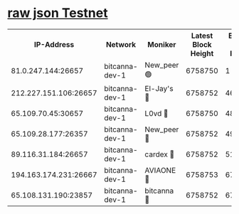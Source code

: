[raw json Testnet](https://rpc-check.bcat.stavr.tech/bcat/rpc-bcat-result.json)
=


<table><tr><th>IP-Address</th><th>Network</th><th>Moniker</th><th>Latest Block Height</th><th>Earliest Block Height</th><th>Catching Up</th><th>Tx Index</th><th>Voting Power</th><th>Scan Time</th></tr><tr><td>81.0.247.144:26657</td><td>bitcanna-dev-1</td><td>New_peer 🟢</td><td>6758750</td><td>1</td><td>False</td><td>on</td><td>0</td><td>2024-03-06T19:39:08.770638691UTC</td></tr><tr><td>212.227.151.106:26657</td><td>bitcanna-dev-1</td><td>El-Jay's 🔴</td><td>6758752</td><td>4670391</td><td>False</td><td>on</td><td>2218364</td><td>2024-03-06T19:39:15.400221423UTC</td></tr><tr><td>65.109.70.45:30657</td><td>bitcanna-dev-1</td><td>L0vd 🔴</td><td>6758750</td><td>4828155</td><td>False</td><td>on</td><td>308120</td><td>2024-03-06T19:39:09.063312015UTC</td></tr><tr><td>65.109.28.177:26357</td><td>bitcanna-dev-1</td><td>New_peer 🔴</td><td>6758752</td><td>4952911</td><td>False</td><td>on</td><td>2237067</td><td>2024-03-06T19:39:16.003669338UTC</td></tr><tr><td>89.116.31.184:26657</td><td>bitcanna-dev-1</td><td>cardex 🔴</td><td>6758752</td><td>5185001</td><td>False</td><td>on</td><td>1</td><td>2024-03-06T19:39:15.679184367UTC</td></tr><tr><td>194.163.174.231:26667</td><td>bitcanna-dev-1</td><td>AVIAONE 🔴</td><td>6758753</td><td>6745701</td><td>False</td><td>on</td><td>1949865</td><td>2024-03-06T19:39:24.792684378UTC</td></tr><tr><td>65.108.131.190:23857</td><td>bitcanna-dev-1</td><td>bitcanna 🔴</td><td>6758752</td><td>6754752</td><td>False</td><td>off</td><td>378646</td><td>2024-03-06T19:39:16.312358312UTC</td></tr></table>